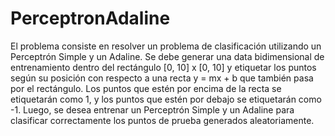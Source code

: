 # PerceptronAdaline

El problema consiste en resolver un problema de clasificación utilizando un Perceptrón Simple y un Adaline. Se debe generar una data bidimensional de entrenamiento dentro del rectángulo [0, 10] x [0, 10] y etiquetar los puntos según su posición con respecto a una recta y = mx + b que también pasa por el rectángulo. Los puntos que estén por encima de la recta se etiquetarán como 1, y los puntos que estén por debajo se etiquetarán como -1. Luego, se desea entrenar un Perceptrón Simple y un Adaline para clasificar correctamente los puntos de prueba generados aleatoriamente.

